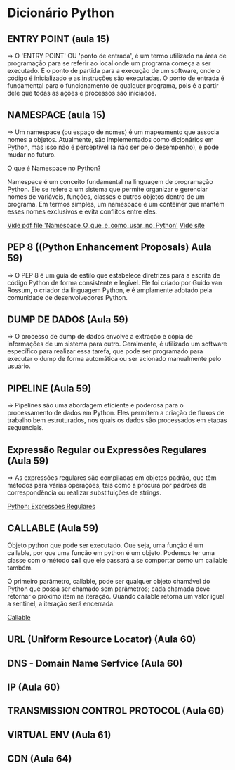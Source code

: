 # Dicionário Python

## ENTRY POINT (aula 15)

=> O 'ENTRY POINT' OU 'ponto de entrada', é um termo utilizado na área de  programação para se referir ao local onde um programa começa a ser executado. É o ponto de partida para a execução de um  software, onde o código é inicializado e as instruções são executadas. O ponto de entrada é fundamental para o funcionamento de qualquer programa, pois é a partir dele que todas as ações e processos são iniciados.

## NAMESPACE (aula 15)

=> Um namespace (ou espaço de nomes) é um mapeamento que associa nomes a objetos. Atualmente, são implementados como dicionários em Python, mas isso não é perceptível (a não ser pelo desempenho), e pode mudar no futuro.

O que é Namespace no Python?

Namespace é um conceito fundamental na linguagem de programação Python. Ele se refere a um sistema que permite organizar e gerenciar nomes de variáveis, funções, classes e outros objetos dentro de um programa. Em termos simples, um namespace é um contêiner que mantém esses nomes exclusivos e evita conflitos entre eles.

[Vide pdf file 'Namespace_O_que_e_como_usar_no_Python'](/docs/Namespace_O_que_e_como_usar_no_Python.pdf)
[Vide site](https://awari.com.br/namespace-o-que-e-e-como-usar-no-python/)

## PEP 8 ((Python Enhancement Proposals) Aula 59)

=> O PEP 8 é um guia de estilo que estabelece diretrizes para a escrita de código Python de forma consistente e legível. Ele foi criado por Guido van Rossum, o criador da linguagem Python, e é amplamente adotado pela comunidade de desenvolvedores Python.

## DUMP DE DADOS (Aula 59)

=> O processo de dump de dados envolve a extração e cópia de informações de um sistema para outro. Geralmente, é utilizado um software específico para realizar essa tarefa, que pode ser programado para executar o dump de forma automática ou ser acionado manualmente pelo usuário.

## PIPELINE (Aula 59)

=> Pipelines são uma abordagem eficiente e poderosa para o processamento de dados em Python. Eles permitem a criação de fluxos de trabalho bem estruturados, nos quais os dados são processados em etapas sequenciais.

## Expressão Regular ou Expressões Regulares (Aula 59)

=> As expressões regulares são compiladas em objetos padrão, que têm métodos para várias operações, tais como a procura por padrões de correspondência ou realizar substituições de strings.

[Python: Expressões Regulares](http://docs.python.org/library/re.html#re-syntax)

## CALLABLE (Aula 59)

Objeto python que pode ser executado. Oue seja, uma função é um callable, por   que uma função em python é um objeto. Podemos ter uma classe com o método __call__ que ele passará a se comportar como um callable também.

O primeiro parâmetro, callable, pode ser qualquer objeto chamável do Python que possa ser chamado sem parâmetros; cada chamada deve retornar o próximo item na iteração. Quando callable retorna um valor igual a sentinel, a iteração será encerrada.

[Callable](https://docs.python.org/pt-br/3.14/c-api/call.html)

## URL (Uniform Resource Locator) (Aula 60)

## DNS - Domain Name Serfvice (Aula 60)

## IP (Aula 60)

## TRANSMISSION CONTROL PROTOCOL (Aula 60)

## VIRTUAL ENV (Aula 61)

## CDN (Aula 64)
